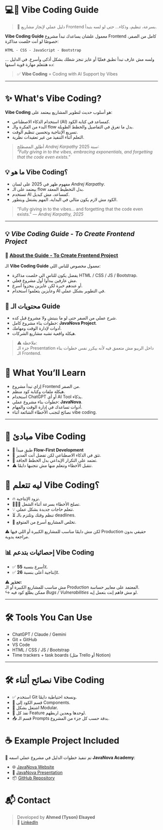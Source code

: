 # 💻📜 Vibe Coding Guide

> 🚀 دليل عملي لإنجاز مشاريع Frontend بسرعة، تنظيم، وذكاء... حتى لو لسه بتبدأ.

**Vibe Coding Guide** معمول علشان يساعدك تبدأ مشروع Frontend كامل من الصفر، خصوصًا لو أنت خلصت مذاكرة:

`HTML - CSS - JavaScript - Bootstrap`

... ولسه مش عارف تبدأ تطبق فعليًا أو عايز تنجز شغلك بشكل أذكى وأسرع. في الدليل ده هتتعلم مهارة قوية اسمها:

> ✅ **Vibe Coding** = Coding with AI Support by Vibes

---
# ✨ What's Vibe Coding?

**Vibe Coding** هو أسلوب حديث لتطوير المشاريع بيعتمد على:

- استخدام الذكاء الاصطناعي (AI) كمساعد في كتابة الكود.
- البدء من الفكرة والـ flow بدل ما تغرق في التفاصيل والخطط الطويلة.
- تسريع الإنتاجية وتحسين تنظيم الوقت.
- التعلم أثناء التنفيذ من غير تعقيدات نظرية.

> أطلق المصطلح *Andrej Karpathy* سنة 2025:  
> _"Fully giving in to the vibes, embracing exponentials, and forgetting that the code even exists."_

## 💡 ما هو Vibe Coding؟

- مفهوم ظهر في 2025 على لسان *Andrej Karpathy*.
- بيعتمد على الـ flow بدل التخطيط المعقد.
- تستخدم AI كمساعد، مش كبديل.
- الكود مش لازم يكون مثالي في البداية، المهم يشتغل ويتطور.

> "Fully giving in to the vibes... and forgetting that the code even exists." — *Andrej Karpathy, 2025*

----

## 💡 *Vibe Coding Guide - To Create Frontend Project*

### 📘 [About the Guide - To Create Frontend Project](https://github.com/AhmedTyson/Guides/blob/main/Project-Frontend-vibecoding-Guide.md)

الـ **Vibe Coding Guide** معمول مخصوص للناس اللي:

- يفضل يكون للتاس الي خلصت مذاكرة HTML / CSS / JS / Bootstrap.
- مش عارفين يبدأوا أول مشروع فعلي.
- أو عندهم خبرة لكن عايزين ينجزوا أسرع.
- وعايزين يتعلموا استخدام AI في التطوير بشكل عملي.

## 📂 محتويات الـ Guide

- شرح عملي من الصفر حتى لو ما بنيتش ولا مشروع قبل كده.
- خطوات بناء مشروع كامل: **JavaNova Project**.
- أدوات لإدارة الوقت ومهامك.
- هيكلة واقعية تشبه مشاريع الشركات.

> ⚠️ ملاحظة:  
> جزء الـ Presentation داخل الريبو مش متعمق فيه لأنه بيكرر نفس خطوات بناء الـ Frontend.


# 📂 What You’ll Learn

- إزاي تبدأ مشروع Frontend من الصفر.
- هيكلة ملفات وكتابة كود منظم.
- استخدام ChatGPT أو أي AI Tool بذكاء.
- خطوات بناء مشروع عملي: **JavaNova**.
- أدوات تساعدك في إدارة الوقت والمهام.
- نصائح لتجنب الأخطاء الشائعة أثناء vibe coding.
---

# 🧠 مبادئ Vibe Coding
- 🧭 طبق مبدأ **Flow-First Development**
- 🤖 تثق في الذكاء الاصطناعي لكن تفضل أنت المدير.
- 🎨 تعتمد على التكرار الإبداعي بدل الخطط الجافة.
- ⚠️ تتقبل الأخطاء وتتعلم منها مش تتجنبها دايمًا.


# 📌 ليه تتعلم Vibe Coding؟

- 🔥 تزود الإنتاجية.
- 👨🏻🔧 تصلح الأخطاء بسرعة أثناء الشغل.
- 💡 تتعلم حاجات جديدة بشكل عملي.
- ⏳ تنظم وقتك وتلتزم بالـ deadlines.
- 💼 تخلص المشاريع أسرع من المتوقع.

⚠️ لكن مش دايمًا مناسب للمشاريع الكبيرة أو اللي فيها Production حقيقي بدون مراجعة يدوية.

## 📊 إحصائيات بتدعم Vibe Coding

- ✅ أسرع بنسبة **55٪**.
- ✅ إنتاجية أعلى بنسبة **26٪**.


⚠️ **تحذير:**  
مش مناسب للمشاريع الكبيرة أو الـ Production المعتمد على معايير حساسة.  
↪ ممكن يطلع كود فيه *Bugs / Vulnerabilities* لو مش فاهم إنت بتعمل إيه.

---
# 🛠 Tools You Can Use

- ChatGPT / Claude / Gemini
- Git + GitHub
- VS Code
- HTML / CSS / JS / Bootstrap
- Time trackers + task boards (مثل Trello أو Notion)

---
# 🛠️ نصائح أثناء Vibe Coding

- ✅ استخدم Git ونسخة احتياطية دايمًا.
- 🔧 قسم الكود إلى Components.
- 🧱 اشتغل بشكل Modular.
- 🔄 نفذ كل Feature لوحدها وبعدين اربطهم.
- 📤 قسم الـ Prompts بدقة حسب كل جزء من المشروع.

# ☕ Example Project Included

🎯 تم تنفيذ خطوات الدليل في مشروع عملي اسمه **JavaNova Academy**:

- 🌐 [JavaNova Website](https://ahmedtyson.github.io/JavaNova-project/javanova.html) 
- 🎥 [JavaNova Presentation](https://ahmedtyson.github.io/JavaNova-project/JavaNova-presentation/JavaNova-presentation.html)
- 📦 [GitHub Repository](https://github.com/AhmedTyson/JavaNova-project)


# 📬 Contact

> Developed by **Ahmed (Tyson) Elsayed**  
> 🔗 [LinkedIn](https://www.linkedin.com/in/ahmedtyson)
